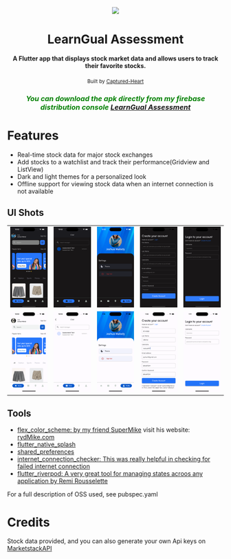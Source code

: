 <div align="center">
   <img src="./assets/learngual_logo.png" width="200"  />
  <br />
  <h1>LearnGual Assessment</h1>
  <strong>A Flutter app that displays stock market data and allows users to track their favorite stocks.</strong>
  <br />

<sub>Built by <a href="https://twitter.com/CapturedWarrior">Captured-Heart</a></sub>
<br />

<i><h3 style="color: green">You can download the apk directly from my firebase distribution console <a href="https://appdistribution.firebase.dev/i/e5a7b73fefe2dd61">LearnGual Assessment</a></h3></i>

</div>


# Features

- Real-time stock data for major stock exchanges
- Add stocks to a watchlist and track their performance(Gridview and ListView)
- Dark and light themes for a personalized look
- Offline support for viewing stock data when an internet connection is not available

## UI Shots

<div style="text-align: center">
  <table>
    <tr>
      <td style="text-align: center">
        <img src="./screenshots/dark01.png" width="200" />
      </td>
      <td style="text-align: center">
        <img src="./screenshots/dark02.png" width="200" />
      </td>
      <td style="text-align: center">
        <img src="./screenshots/dark03.png" width="200" />
      </td>
      <td style="text-align: center">
        <img src="./screenshots/dark04.png" width="200" />
      </td>
      <td style="text-align: center">
        <img src="./screenshots/dark05.png" width="200" />
      </td>
    </tr>
    <tr>
      <td style="text-align: center">
        <img src="./screenshots/light01.png" width="200" />
      </td>
      <td style="text-align: center">
        <img src="./screenshots/light02.png" width="200" />
      </td>
      <td style="text-align: center">
        <img src="./screenshots/light03.png" width="200" />
      </td>
      <td style="text-align: center">
        <img src="./screenshots/light04.png" width="200" />
      </td>
      <td style="text-align: center">
        <img src="./screenshots/light05.png" width="200" />
      </td>
    </tr> 
  </table>
</div>

## Tools

- [flex_color_scheme: by my friend SuperMike](https://pub.dev/packages/flex_color_scheme) visit his website: [rydMike.com](rydmike.com)
- [flutter_native_splash](https://pub.dev/packages/flutter_native_splash)
- [shared_preferences](https://pub.dev/packages/shared_preferences)
- [internet_connection_checker: This was really helpful in checking for failed internet connection](https://pub.dev/packages/internet_connection_checker)
- [flutter_riverpod: A very great tool for managing states acroos any application by Remi Rousselette ](https://pub.dev/packages/flutter_riverpod)

For a full description of OSS used, see pubspec.yaml

# Credits

Stock data provided, and you can also generate your own Api keys on [MarketstackAPI](https://marketstack.com/)

